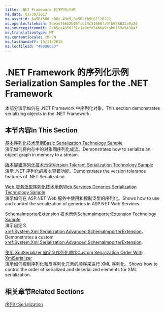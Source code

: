 ```yaml
---
title: .NET Framework 的序列化示例
ms.date: 03/30/2017
ms.assetid: 6a56f66d-c80a-43e9-8e50-fb9b61120222
ms.openlocfilehash: 5deae766b2b05fcb14c51666fa9fb988832a9a2d
ms.sourcegitcommit: 2eb5ca4956231c1a0efd34b6a9cab6153a5438af
ms.translationtype: MT
ms.contentlocale: zh-CN
ms.lasthandoff: 10/11/2018
ms.locfileid: "49086033"
---
```

# <a name="serialization-samples-for-the-net-framework"></a><span data-ttu-id="7c823-102">.NET Framework 的序列化示例</span><span class="sxs-lookup"><span data-stu-id="7c823-102">Serialization Samples for the .NET Framework</span></span>
<span data-ttu-id="7c823-103">本部分演示如何在 .NET Framework 中序列化对象。</span><span class="sxs-lookup"><span data-stu-id="7c823-103">This section demonstrates serializing objects in the .NET Framework.</span></span>  
  
## <a name="in-this-section"></a><span data-ttu-id="7c823-104">本节内容</span><span class="sxs-lookup"><span data-stu-id="7c823-104">In This Section</span></span>  
 [<span data-ttu-id="7c823-105">基本序列化技术示例</span><span class="sxs-lookup"><span data-stu-id="7c823-105">Basic Serialization Technology Sample</span></span>](../../../docs/standard/serialization/basic-serialization-technology-sample.md)  
 <span data-ttu-id="7c823-106">演示如何将内存中的对象图序列化成流。</span><span class="sxs-lookup"><span data-stu-id="7c823-106">Demonstrates how to serialize an object graph in memory to a stream.</span></span>  
  
 [<span data-ttu-id="7c823-107">版本容错序列化技术示例</span><span class="sxs-lookup"><span data-stu-id="7c823-107">Version Tolerant Serialization Technology Sample</span></span>](../../../docs/standard/serialization/version-tolerant-serialization-technology-sample.md)  
 <span data-ttu-id="7c823-108">演示 .NET 序列化的版本容错功能。</span><span class="sxs-lookup"><span data-stu-id="7c823-108">Demonstrates the version tolerance features of .NET Serialization.</span></span>  
  
 [<span data-ttu-id="7c823-109">Web 服务泛型序列化技术示例</span><span class="sxs-lookup"><span data-stu-id="7c823-109">Web Services Generics Serialization Technology Sample</span></span>](../../../docs/standard/serialization/web-services-generics-serialization-technology-sample.md)  
 <span data-ttu-id="7c823-110">演示如何在 ASP.NET Web 服务中使用和控制泛型的序列化。</span><span class="sxs-lookup"><span data-stu-id="7c823-110">Shows how to use and control the serialization of generics in ASP.NET Web Services.</span></span> 
  
 [<span data-ttu-id="7c823-111">SchemaImporterExtension 技术示例</span><span class="sxs-lookup"><span data-stu-id="7c823-111">SchemaImporterExtension Technology Sample</span></span>](../../../docs/standard/serialization/schemaimporterextension-technology-sample.md)  
 <span data-ttu-id="7c823-112">演示自定义 <xref:System.Xml.Serialization.Advanced.SchemaImporterExtension>。</span><span class="sxs-lookup"><span data-stu-id="7c823-112">Demonstrates a custom <xref:System.Xml.Serialization.Advanced.SchemaImporterExtension>.</span></span>  
  
 [<span data-ttu-id="7c823-113">使用 XmlSerializer 自定义序列化顺序</span><span class="sxs-lookup"><span data-stu-id="7c823-113">Custom Serialization Order With XmlSerializer</span></span>](../../../docs/standard/serialization/custom-serialization-order-with-xmlserializer.md)  
 <span data-ttu-id="7c823-114">演示如何控制序列化和反序列化元素的顺序来进行 XML 序列化。</span><span class="sxs-lookup"><span data-stu-id="7c823-114">Shows how to control the order of serialized and deserialized elements for XML serialization.</span></span>  
  
## <a name="related-sections"></a><span data-ttu-id="7c823-115">相关章节</span><span class="sxs-lookup"><span data-stu-id="7c823-115">Related Sections</span></span>  
 [<span data-ttu-id="7c823-116">序列化</span><span class="sxs-lookup"><span data-stu-id="7c823-116">Serialization</span></span>](../../../docs/standard/serialization/index.md)
